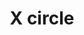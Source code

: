 ---
title: X circle
tags: ["x", "circle", "close", "cancel", "remove", "delete", "terminate"]
icon: x-circle
svg: '<svg xmlns="http://www.w3.org/2000/svg" width="24" height="24" fill="none" viewBox="0 0 24 24" stroke-width="1.5" stroke-linecap="round" stroke-linejoin="round" stroke="currentColor"><path d="m15 9-6 6m0-6 6 6"/><circle cx="12" cy="12" r="9"/></svg>'
---